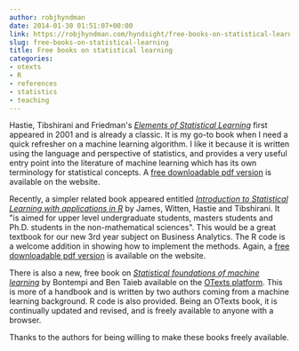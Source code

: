 ```yaml
---
author: robjhyndman
date: 2014-01-30 01:51:07+00:00
link: https://robjhyndman.com/hyndsight/free-books-on-statistical-learning/
slug: free-books-on-statistical-learning
title: Free books on statistical learning
categories:
- otexts
- R
- references
- statistics
- teaching
---
```


Hastie, Tibshirani and Friedman's [_Elements of Statistical Learning_](https://web.stanford.edu/~hastie/ElemStatLearn/) first appeared in 2001 and is already a classic. It is my go-to book when I need a quick refresher on a machine learning algorithm. I like it because it is written using the language and perspective of statistics, and provides a very useful entry point into the literature of machine learning which has its own terminology for statistical concepts. A [free downloadable pdf version](https://web.stanford.edu/~hastie/ElemStatLearn/download.html) is available on the website.

Recently, a simpler related book appeared entitled [_Introduction to Statistical Learning with applications in R_](http://www-bcf.usc.edu/~gareth/ISL/) by James, Witten, Hastie and Tibshirani. It "is aimed for upper level undergraduate students, masters students and Ph.D. students in the non-mathematical sciences". This would be a great textbook for our new 3rd year subject on Business Analytics. The R code is a welcome addition in showing how to implement the methods. Again, a [free downloadable pdf version](http://www-bcf.usc.edu/~gareth/ISL/ISLR%20First%20Printing.pdf) is available on the website.

There is also a new, free book on [_Statistical foundations of machine learning_](https://www.otexts.org/book/sfml) by Bontempi and Ben Taieb available on the [OTexts platform](https://www.otexts.org/). This is more of a handbook and is written by two authors coming from a machine learning background. R code is also provided. Being an OTexts book, it is continually updated and revised, and is freely available to anyone with a browser.

Thanks to the authors for being willing to make these books freely available.
